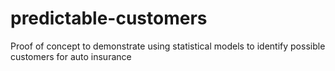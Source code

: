 # predictable-customers
Proof of concept to demonstrate using statistical models to identify possible customers for auto insurance
